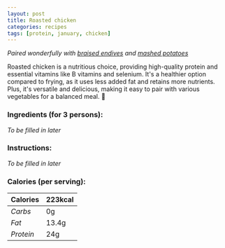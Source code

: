```yaml
---
layout: post
title: Roasted chicken
categories: recipes
tags: [protein, january, chicken]
---
```


*Paired wonderfully with <a href="/recipes/braised-endives">braised endives</a> and <a href="/recipes/mashed-potatoes">mashed potatoes</a>*

Roasted chicken is a nutritious choice, providing high-quality protein and essential vitamins like B vitamins and selenium. It's a healthier option compared to frying, as it uses less added fat and retains more nutrients. Plus, it's versatile and delicious, making it easy to pair with various vegetables for a balanced meal. 🍗

### Ingredients (for 3 persons):
*To be filled in later*

### Instructions:
*To be filled in later*

### Calories (per serving):

| **Calories** | 223kcal |
| ----------- | ----------- |
| *Carbs* | 0g |
| *Fat* | 13.4g |
| *Protein* | 24g |